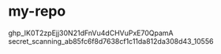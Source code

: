 # my-repo

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
secret_scanning_ab85fc6f8d7638cf1c11da812da308d43_10556

